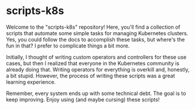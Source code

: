 # scripts-k8s
Welcome to the "scripts-k8s" repository! Here, you'll find a collection of scripts that automate some simple tasks for managing Kubernetes clusters. Yes, you could follow the docs to accomplish these tasks, but where's the fun in that? I prefer to complicate things a bit more.

Initially, I thought of writing custom operators and controllers for these use cases, but then I realized that everyone in the Kubernetes community is already doing that. Writing operators for everything is overkill and, honestly, a bit stupid. However, the process of writing these scripts was a great learning experience.

Remember, every system ends up with some technical debt. The goal is to keep improving. Enjoy using (and maybe cursing) these scripts!
